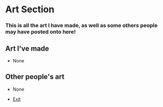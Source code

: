 # Art Section
### This is all the art I have made, as well as some others people may have posted onto here!

## Art I've made
* None

## Other people's art
* None

* [Exit](README.md)

